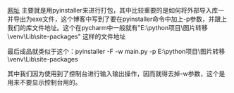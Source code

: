 [网址](https://juejin.cn/post/6972510297441599518)
主要就是用pyinstaller来进行打包，其中比较重要的是如何将外部导入库一并导出为exe文件，这个博客中写到了要在pyinstaller命令中加上-p参数，并跟上我们的库文件地址。这个在pycharm中一般就有"E:\python项目\图片转移\venv\Lib\site-packages" 这样的文件地址

最后成品就类似于这个：pyinstaller -F -w main.py -p E:\python项目\图片转移\venv\Lib\site-packages

其中我们因为使用到了控制台进行输入输出操作，因而就得去掉-w参数，这个是用来不要显示控制台用的。